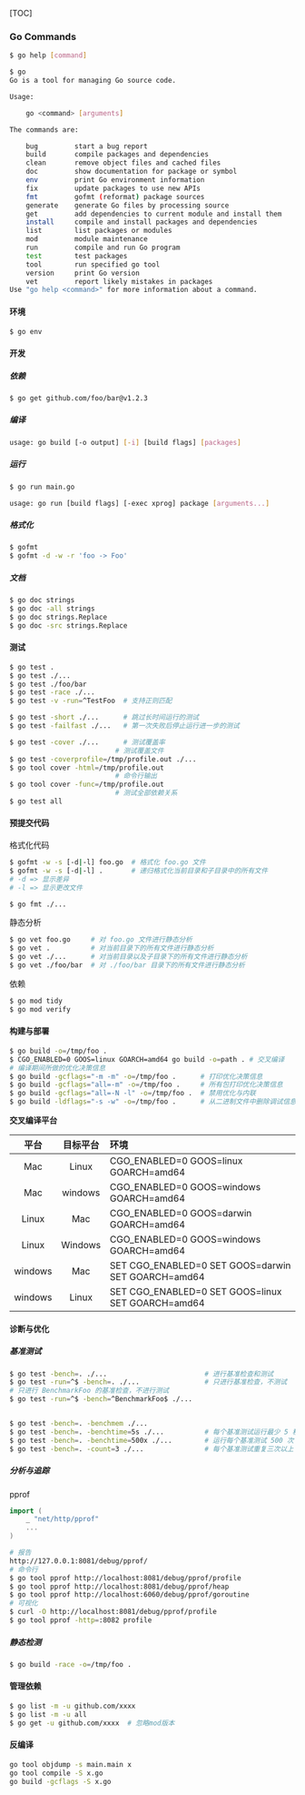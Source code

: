 [TOC]

### Go Commands

~~~bash
$ go help [command]
~~~

~~~bash
$ go 
Go is a tool for managing Go source code.

Usage:

	go <command> [arguments]

The commands are:

	bug         start a bug report
	build       compile packages and dependencies
	clean       remove object files and cached files
	doc         show documentation for package or symbol
	env         print Go environment information
	fix         update packages to use new APIs
	fmt         gofmt (reformat) package sources
	generate    generate Go files by processing source
	get         add dependencies to current module and install them
	install     compile and install packages and dependencies
	list        list packages or modules
	mod         module maintenance
	run         compile and run Go program
	test        test packages
	tool        run specified go tool
	version     print Go version
	vet         report likely mistakes in packages
Use "go help <command>" for more information about a command.
~~~

#### 环境

~~~bash
$ go env
~~~

#### 开发

##### 依赖

~~~bash
$ go get github.com/foo/bar@v1.2.3
~~~

##### 编译

~~~bash
usage: go build [-o output] [-i] [build flags] [packages]
~~~

##### 运行

~~~bash
$ go run main.go
~~~

~~~bash
usage: go run [build flags] [-exec xprog] package [arguments...]
~~~

##### 格式化

~~~bash
$ gofmt
$ gofmt -d -w -r 'foo -> Foo'
~~~

##### 文档

~~~bash
$ go doc strings
$ go doc -all strings
$ go doc strings.Replace
$ go doc -src strings.Replace
~~~

#### 测试

~~~bash
$ go test .
$ go test ./...
$ go test ./foo/bar
$ go test -race ./...
$ go test -v -run=^TestFoo  # 支持正则匹配

$ go test -short ./...      # 跳过长时间运行的测试
$ go test -failfast ./...   # 第一次失败后停止运行进一步的测试

$ go test -cover ./...      # 测试覆盖率
						  # 测试覆盖文件
$ go test -coverprofile=/tmp/profile.out ./...
$ go tool cover -html=/tmp/profile.out
						  # 命令行输出
$ go tool cover -func=/tmp/profile.out
						  # 测试全部依赖关系
$ go test all
~~~

#### 预提交代码

格式化代码

~~~bash
$ gofmt -w -s [-d|-l] foo.go  # 格式化 foo.go 文件
$ gofmt -w -s [-d|-l] .       # 递归格式化当前目录和子目录中的所有文件
# -d => 显示差异
# -l => 显示更改文件

$ go fmt ./...
~~~

静态分析

~~~bash
$ go vet foo.go     # 对 foo.go 文件进行静态分析 
$ go vet .          # 对当前目录下的所有文件进行静态分析
$ go vet ./...      # 对当前目录以及子目录下的所有文件进行静态分析
$ go vet ./foo/bar  # 对 ./foo/bar 目录下的所有文件进行静态分析
~~~

依赖

~~~bash
$ go mod tidy
$ go mod verify
~~~

#### 构建与部署

~~~bash
$ go build -o=/tmp/foo .
$ CGO_ENABLED=0 GOOS=linux GOARCH=amd64 go build -o=path . # 交叉编译
# 编译期间所做的优化决策信息
$ go build -gcflags="-m -m" -o=/tmp/foo . 	   # 打印优化决策信息
$ go build -gcflags="all=-m" -o=/tmp/foo .     # 所有包打印优化决策信息
$ go build -gcflags="all=-N -l" -o=/tmp/foo .  # 禁用优化与内联
$ go build -ldflags="-s -w" -o=/tmp/foo .      # 从二进制文件中删除调试信息 减少二进制大小
~~~

**交叉编译平台**

|  平台   | 目标平台 | 环境                                               |
| :-----: | :------: | :------------------------------------------------- |
|   Mac   |  Linux   | CGO_ENABLED=0 GOOS=linux GOARCH=amd64              |
|   Mac   | windows  | CGO_ENABLED=0 GOOS=windows GOARCH=amd64            |
|  Linux  |   Mac    | CGO_ENABLED=0 GOOS=darwin GOARCH=amd64             |
|  Linux  | Windows  | CGO_ENABLED=0 GOOS=windows GOARCH=amd64            |
| windows |   Mac    | SET CGO_ENABLED=0 SET GOOS=darwin SET GOARCH=amd64 |
| windows |  Linux   | SET CGO_ENABLED=0 SET GOOS=linux SET GOARCH=amd64  |

#### 诊断与优化

##### 基准测试

~~~bash
$ go test -bench=. ./...                        # 进行基准检查和测试
$ go test -run=^$ -bench=. ./...                # 只进行基准检查，不测试
# 只进行 BenchmarkFoo 的基准检查，不进行测试
$ go test -run=^$ -bench=^BenchmarkFoo$ ./...   


$ go test -bench=. -benchmem ./...
$ go test -bench=. -benchtime=5s ./...       	# 每个基准测试运行最少 5 秒
$ go test -bench=. -benchtime=500x ./...     	# 运行每个基准测试 500 次
$ go test -bench=. -count=3 ./...           	# 每个基准测试重复三次以上
~~~

##### 分析与追踪

pprof

~~~go
import (
	_ "net/http/pprof"
	...
)
~~~

~~~bash
# 报告
http://127.0.0.1:8081/debug/pprof/
# 命令行
$ go tool pprof http://localhost:8081/debug/pprof/profile
$ go tool pprof http://localhost:8081/debug/pprof/heap
$ go tool pprof http://localhost:6060/debug/pprof/goroutine
# 可视化
$ curl -O http://localhost:8081/debug/pprof/profile
$ go tool pprof -http=:8082 profile
~~~

##### 静态检测

~~~bash
$ go build -race -o=/tmp/foo .
~~~

#### 管理依赖

~~~bash
$ go list -m -u github.com/xxxx
$ go list -m -u all
$ go get -u github.com/xxxx  # 忽略mod版本
~~~

#### 反编译

~~~bash
go tool objdump -s main.main x
go tool compile -S x.go
go build -gcflags -S x.go
~~~

